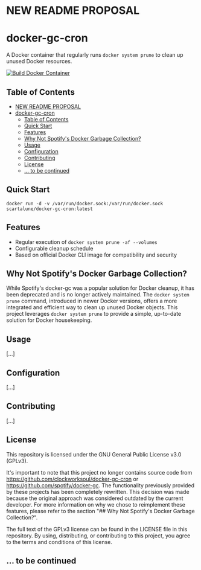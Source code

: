 # NEW README PROPOSAL

# docker-gc-cron

A Docker container that regularly runs `docker system prune` to clean up unused Docker resources.

[![Build Docker Container](https://github.com/Smeeth/docker-gc-cron/actions/workflows/build.yaml/badge.svg?branch=master&event=push)](https://github.com/Smeeth/docker-gc-cron/actions/workflows/build.yaml)

## Table of Contents
- [NEW README PROPOSAL](#new-readme-proposal)
- [docker-gc-cron](#docker-gc-cron)
  - [Table of Contents](#table-of-contents)
  - [Quick Start](#quick-start)
  - [Features](#features)
  - [Why Not Spotify's Docker Garbage Collection?](#why-not-spotifys-docker-garbage-collection)
  - [Usage](#usage)
  - [Configuration](#configuration)
  - [Contributing](#contributing)
  - [License](#license)
  - [... to be continued](#-to-be-continued)

## Quick Start

```
docker run -d -v /var/run/docker.sock:/var/run/docker.sock scartalune/docker-gc-cron:latest
```

## Features

- Regular execution of `docker system prune -af --volumes`
- Configurable cleanup schedule
- Based on official Docker CLI image for compatibility and security

## Why Not Spotify's Docker Garbage Collection?

While Spotify's docker-gc was a popular solution for Docker cleanup, it has been deprecated and is no longer actively maintained. The `docker system prune` command, introduced in newer Docker versions, offers a more integrated and efficient way to clean up unused Docker objects. This project leverages `docker system prune` to provide a simple, up-to-date solution for Docker housekeeping.

## Usage

[...]

## Configuration

[...]

## Contributing

[...]

## License

This repository is licensed under the GNU General Public License v3.0 (GPLv3).

It's important to note that this project no longer contains source code from https://github.com/clockworksoul/docker-gc-cron or https://github.com/spotify/docker-gc. The functionality previously provided by these projects has been completely rewritten. This decision was made because the original approach was considered outdated by the current developer. For more information on why we chose to reimplement these features, please refer to the section "## Why Not Spotify's Docker Garbage Collection?".

The full text of the GPLv3 license can be found in the LICENSE file in this repository. By using, distributing, or contributing to this project, you agree to the terms and conditions of this license.



## ... to be continued
